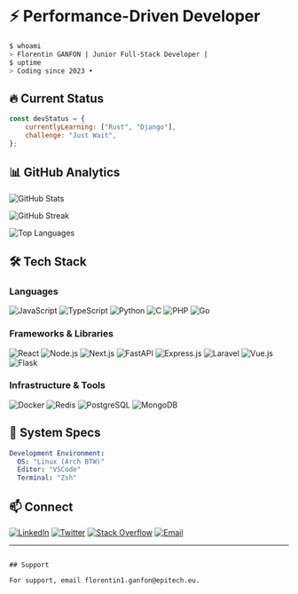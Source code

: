 # ⚡ Performance-Driven Developer

```bash
$ whoami
> Florentin GANFON | Junior Full-Stack Developer | 
$ uptime
> Coding since 2023 • 
```

## 🔥 Current Status

```javascript
const devStatus = {
    currentlyLearning: ["Rust", "Django"],
    challenge: "Just Wait",
};
```

## 📊 GitHub Analytics


![GitHub Stats](https://github-readme-stats.vercel.app/api?username=Baguel&show_icons=true&theme=dark&hide_border=true&bg_color=0d1117&title_color=58a6ff&icon_color=1f6feb&text_color=c9d1d9)

![GitHub Streak](https://github-readme-streak-stats.herokuapp.com/?user=Baguel&theme=dark&hide_border=true&background=0d1117&ring=58a6ff&fire=58a6ff&currStreakLabel=58a6ff)



![Top Languages](https://github-readme-stats.vercel.app/api/top-langs/?username=Baguel&layout=compact&theme=dark&hide_border=true&bg_color=0d1117&title_color=58a6ff&text_color=c9d1d9)


## 🛠️ Tech Stack

### **Languages**
![JavaScript](https://img.shields.io/badge/JavaScript-F7DF1E?style=flat-square&logo=javascript&logoColor=black)
![TypeScript](https://img.shields.io/badge/TypeScript-3178C6?style=flat-square&logo=typescript&logoColor=white)
![Python](https://img.shields.io/badge/Python-3776AB?style=flat-square&logo=python&logoColor=white)
![C](https://img.shields.io/badge/C-00599C?style=flat-square&logo=c&logoColor=white)
![PHP](https://img.shields.io/badge/PHP-777BB4?style=flat-square&logo=php&logoColor=white)
![Go](https://img.shields.io/badge/Go-00ADD8?style=flat-square&logo=go&logoColor=white)

### **Frameworks & Libraries**
![React](https://img.shields.io/badge/React-20232A?style=flat-square&logo=react&logoColor=61DAFB)
![Node.js](https://img.shields.io/badge/Node.js-43853D?style=flat-square&logo=node.js&logoColor=white)
![Next.js](https://img.shields.io/badge/Next.js-000000?style=flat-square&logo=next.js&logoColor=white)
![FastAPI](https://img.shields.io/badge/FastAPI-005571?style=flat-square&logo=fastapi)
![Express.js](https://img.shields.io/badge/Express.js-404D59?style=flat-square&logo=express)
![Laravel](https://img.shields.io/badge/Laravel-FF2D20?style=flat-square&logo=laravel&logoColor=white)
![Vue.js](https://img.shields.io/badge/Vue.js-4FC08D?style=flat-square&logo=vue.js&logoColor=white)
![Flask](https://img.shields.io/badge/Flask-000000?style=flat-square&logo=flask&logoColor=white)

### **Infrastructure & Tools**
![Docker](https://img.shields.io/badge/Docker-2CA5E0?style=flat-square&logo=docker&logoColor=white)
![Redis](https://img.shields.io/badge/Redis-DC382D?style=flat-square&logo=redis&logoColor=white)
![PostgreSQL](https://img.shields.io/badge/PostgreSQL-316192?style=flat-square&logo=postgresql&logoColor=white)
![MongoDB](https://img.shields.io/badge/MongoDB-4EA94B?style=flat-square&logo=mongodb&logoColor=white)

## 🔧 System Specs

```yaml
Development Environment:
  OS: "Linux (Arch BTW)"
  Editor: "VSCode"
  Terminal: "Zsh"

```

## 📫 Connect

[![LinkedIn](https://img.shields.io/badge/LinkedIn-0077B5?style=for-the-badge&logo=linkedin&logoColor=white)](votre-linkedin)
[![Twitter](https://img.shields.io/badge/Twitter-1DA1F2?style=for-the-badge&logo=twitter&logoColor=white)](votre-twitter)
[![Stack Overflow](https://img.shields.io/badge/Stack%20Overflow-FE7A16?style=for-the-badge&logo=stack-overflow&logoColor=white)](votre-stackoverflow)
[![Email](https://img.shields.io/badge/Email-D14836?style=for-the-badge&logo=gmail&logoColor=white)](mailto:votre-email)

---


```

## Support

For support, email florentin1.ganfon@epitech.eu.

